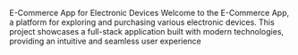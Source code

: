 E-Commerce App for Electronic Devices
Welcome to the E-Commerce App, a platform for exploring and purchasing various electronic devices. This project showcases a full-stack application built with modern technologies, providing an intuitive and seamless user experience
